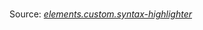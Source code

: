 <br/>Source: [_elements.custom.syntax-highlighter_](https://github.com/SamGarlick/Eclair/tree/main/src/elements/custom/syntax-highlighter.js)